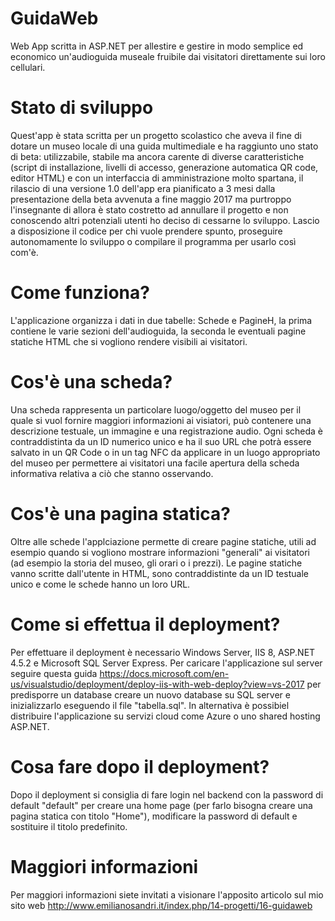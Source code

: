 # GuidaWeb
Web App scritta in ASP.NET per allestire e gestire in modo semplice ed economico un'audioguida museale fruibile dai visitatori direttamente sui loro cellulari.

# Stato di sviluppo
Quest'app è stata scritta per un progetto scolastico che aveva il fine di dotare un museo locale di una guida multimediale e ha raggiunto uno stato di beta: utilizzabile, stabile ma ancora carente di diverse caratteristiche (script di installazione, livelli di accesso, generazione automatica QR code, editor HTML) e con un interfaccia di amministrazione molto spartana, il rilascio di una versione 1.0 dell'app era pianificato a 3 mesi dalla presentazione della beta avvenuta a fine maggio 2017 ma purtroppo l'insegnante di allora è stato costretto ad annullare il progetto e non conoscendo altri potenziali utenti ho deciso di cessarne lo sviluppo. Lascio a disposizione il codice per chi vuole prendere spunto, proseguire autonomamente lo sviluppo o compilare il programma per usarlo così com'è.

# Come funziona?
L'applicazione organizza i dati in due tabelle: Schede e PagineH, la prima contiene le varie sezioni dell'audioguida, la seconda le eventuali pagine statiche HTML che si vogliono rendere visibili ai visitatori.

# Cos'è una scheda?
Una scheda rappresenta un particolare luogo/oggetto del museo per il quale si vuol fornire maggiori informazioni ai visiatori, può contenere una descrizione testuale, un immagine e una registrazione audio. Ogni scheda è contraddistinta da un ID numerico unico e ha il suo URL che potrà essere salvato in un QR Code o in un tag NFC da applicare in un luogo appropriato del museo per permettere ai visitatori una facile apertura della scheda informativa relativa a ciò che stanno osservando.

# Cos'è una pagina statica?
Oltre alle schede l'applciazione permette di creare pagine statiche, utili ad esempio quando si vogliono mostrare informazioni "generali" ai visitatori (ad esempio la storia del museo, gli orari o i prezzi). Le pagine statiche vanno scritte dall'utente in HTML, sono contraddistinte da un ID testuale unico e come le schede hanno un loro URL.

# Come si effettua il deployment?
Per effettuare il deployment è necessario Windows Server, IIS 8, ASP.NET 4.5.2 e Microsoft SQL Server Express. Per caricare l'applicazione sul server seguire questa guida https://docs.microsoft.com/en-us/visualstudio/deployment/deploy-iis-with-web-deploy?view=vs-2017 per predisporre un database creare un nuovo database su SQL server e inizializzarlo eseguendo il file "tabella.sql". In alternativa è possibiel distribuire l'applicazione su servizi cloud come Azure o uno shared hosting ASP.NET.

# Cosa fare dopo il deployment?
Dopo il deployment si consiglia di fare login nel backend con la password di default "default" per creare una home page (per farlo bisogna creare una pagina statica con titolo "Home"), modificare la password di default e sostituire il titolo predefinito.

# Maggiori informazioni
Per maggiori informazioni siete invitati a visionare l'apposito articolo sul mio sito web
http://www.emilianosandri.it/index.php/14-progetti/16-guidaweb
